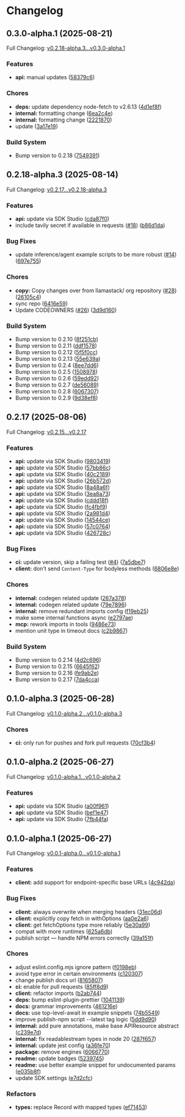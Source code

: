 # Changelog

## 0.3.0-alpha.1 (2025-08-21)

Full Changelog: [v0.2.18-alpha.3...v0.3.0-alpha.1](https://github.com/llamastack/llama-stack-client-typescript/compare/v0.2.18-alpha.3...v0.3.0-alpha.1)

### Features

* **api:** manual updates ([58379c6](https://github.com/llamastack/llama-stack-client-typescript/commit/58379c6961ac0af1296f016fe05a9713c799f623))


### Chores

* **deps:** update dependency node-fetch to v2.6.13 ([4d1ef8f](https://github.com/llamastack/llama-stack-client-typescript/commit/4d1ef8fb5e58927d2c2b80d21a95e6b53153ba6d))
* **internal:** formatting change ([6ea2c4e](https://github.com/llamastack/llama-stack-client-typescript/commit/6ea2c4e31d861f23aa5b2cc36664a6d48623e881))
* **internal:** formatting change ([2221870](https://github.com/llamastack/llama-stack-client-typescript/commit/2221870d728ed08ddf10c2f037784ab67005df43))
* update ([3a17e19](https://github.com/llamastack/llama-stack-client-typescript/commit/3a17e196b631a62ac1642b67a6dbd8ada0bb5244))


### Build System

* Bump version to 0.2.18 ([7549391](https://github.com/llamastack/llama-stack-client-typescript/commit/754939187da2726e54d902241747351d120f5174))

## 0.2.18-alpha.3 (2025-08-14)

Full Changelog: [v0.2.17...v0.2.18-alpha.3](https://github.com/llamastack/llama-stack-client-typescript/compare/v0.2.17...v0.2.18-alpha.3)

### Features

* **api:** update via SDK Studio ([cda87f0](https://github.com/llamastack/llama-stack-client-typescript/commit/cda87f0a9c62078aadd380069502f689051db420))
* include tavily secret if available in requests ([#18](https://github.com/llamastack/llama-stack-client-typescript/issues/18)) ([b86d1da](https://github.com/llamastack/llama-stack-client-typescript/commit/b86d1da2d249b555079e02c849e39b231632b0b1))


### Bug Fixes

* update inference/agent example scripts to be more robust ([#14](https://github.com/llamastack/llama-stack-client-typescript/issues/14)) ([697e755](https://github.com/llamastack/llama-stack-client-typescript/commit/697e755902e2b3b7c471ea33ed387e542e622eda))


### Chores

* **copy:** Copy changes over from llamastack/ org repository ([#28](https://github.com/llamastack/llama-stack-client-typescript/issues/28)) ([26105c4](https://github.com/llamastack/llama-stack-client-typescript/commit/26105c463b2d73c52d3bb989baa5282d5923c8a3))
* sync repo ([6416e59](https://github.com/llamastack/llama-stack-client-typescript/commit/6416e59b0803e074c3be862b46b84d55fc0045f8))
* Update CODEOWNERS ([#26](https://github.com/llamastack/llama-stack-client-typescript/issues/26)) ([3d9d160](https://github.com/llamastack/llama-stack-client-typescript/commit/3d9d160f0a141344c5230c2b96bb4dd1c01f91e6))


### Build System

* Bump version to 0.2.10 ([8f251cb](https://github.com/llamastack/llama-stack-client-typescript/commit/8f251cb192739b65e0f9b6943f919494aff6bc28))
* Bump version to 0.2.11 ([ddf1578](https://github.com/llamastack/llama-stack-client-typescript/commit/ddf1578c4e66754afbe209b01807e666da67f545))
* Bump version to 0.2.12 ([5f5f0cc](https://github.com/llamastack/llama-stack-client-typescript/commit/5f5f0cc2ee15f4771180cff83d3cfdf0ddfa99d0))
* Bump version to 0.2.13 ([55e639a](https://github.com/llamastack/llama-stack-client-typescript/commit/55e639a13e2efa091ddfd0304181380882840371))
* Bump version to 0.2.4 ([8ee7dd6](https://github.com/llamastack/llama-stack-client-typescript/commit/8ee7dd698f2175dc76028f3af042ad0f5d7e3ae0))
* Bump version to 0.2.5 ([1508978](https://github.com/llamastack/llama-stack-client-typescript/commit/1508978dba176b8423e2837820ce5143fa1e999a))
* Bump version to 0.2.6 ([59edd92](https://github.com/llamastack/llama-stack-client-typescript/commit/59edd92329118c3beef87ad4018db5488a3133f1))
* Bump version to 0.2.7 ([de56089](https://github.com/llamastack/llama-stack-client-typescript/commit/de56089dd0b08b289b5bcaf9d876000403045546))
* Bump version to 0.2.8 ([6067307](https://github.com/llamastack/llama-stack-client-typescript/commit/6067307289b2ef32fa9bf72cfbf694967746e264))
* Bump version to 0.2.9 ([9d38ef8](https://github.com/llamastack/llama-stack-client-typescript/commit/9d38ef8aa6c3e7201a9e16094df9d5df27770a5c))

## 0.2.17 (2025-08-06)

Full Changelog: [v0.2.15...v0.2.17](https://github.com/llamastack/llama-stack-client-typescript/compare/v0.2.15...v0.2.17)

### Features

* **api:** update via SDK Studio ([9803419](https://github.com/llamastack/llama-stack-client-typescript/commit/98034195897ff31be9164761450bcab933e381cc))
* **api:** update via SDK Studio ([57bb86c](https://github.com/llamastack/llama-stack-client-typescript/commit/57bb86c95fa5925661f243fb9c9e953ac451a392))
* **api:** update via SDK Studio ([40c2189](https://github.com/llamastack/llama-stack-client-typescript/commit/40c218958db8991a7483ed9ace4242d171770d42))
* **api:** update via SDK Studio ([26b572d](https://github.com/llamastack/llama-stack-client-typescript/commit/26b572d92a150ef1ee25ec6efd0e9bd38f321072))
* **api:** update via SDK Studio ([8a48a6f](https://github.com/llamastack/llama-stack-client-typescript/commit/8a48a6fe63d13817953c2acb4fbf5b4ab6136f4a))
* **api:** update via SDK Studio ([3ea8a73](https://github.com/llamastack/llama-stack-client-typescript/commit/3ea8a73c9d8e66bbc3650aa7e6a19a4ce07f30c5))
* **api:** update via SDK Studio ([cddd18f](https://github.com/llamastack/llama-stack-client-typescript/commit/cddd18fb70e3830d7062d12aab4754c3e598bbd2))
* **api:** update via SDK Studio ([fc4fbf9](https://github.com/llamastack/llama-stack-client-typescript/commit/fc4fbf94810db7f89288cc36780d2616c8fc715a))
* **api:** update via SDK Studio ([2a981d4](https://github.com/llamastack/llama-stack-client-typescript/commit/2a981d45f801bdf82e43c6d7d7c6674cc03cadc3))
* **api:** update via SDK Studio ([14544ce](https://github.com/llamastack/llama-stack-client-typescript/commit/14544ce36d7a33509af85783a421d9c1995e22d1))
* **api:** update via SDK Studio ([57c0764](https://github.com/llamastack/llama-stack-client-typescript/commit/57c07641906fc04eb9eadfd12f672e28a3a2efbc))
* **api:** update via SDK Studio ([426728c](https://github.com/llamastack/llama-stack-client-typescript/commit/426728c7f86ce3385eb8c116f41a5b192abd5d0c))


### Bug Fixes

* **ci:** update version, skip a failing test ([#4](https://github.com/llamastack/llama-stack-client-typescript/issues/4)) ([7a5dbe7](https://github.com/llamastack/llama-stack-client-typescript/commit/7a5dbe7ed59b24feda5d73df8808fde2d337fc2a))
* **client:** don't send `Content-Type` for bodyless methods ([6806e8e](https://github.com/llamastack/llama-stack-client-typescript/commit/6806e8ef31302a0f2ca0ab9ae36e4781e5f0adf7))


### Chores

* **internal:** codegen related update ([267a378](https://github.com/llamastack/llama-stack-client-typescript/commit/267a378b1999abd5f17f08b5792ee99d9c405439))
* **internal:** codegen related update ([79e7896](https://github.com/llamastack/llama-stack-client-typescript/commit/79e78969a31df16ef35901c3ce4c003f70d59778))
* **internal:** remove redundant imports config ([f19eb25](https://github.com/llamastack/llama-stack-client-typescript/commit/f19eb258d836c7de4fb719c62dabcbfb502ecc6c))
* make some internal functions async ([e2797ae](https://github.com/llamastack/llama-stack-client-typescript/commit/e2797ae1e88960ffa5b13a89103d4ee9972803f9))
* **mcp:** rework imports in tools ([9486e73](https://github.com/llamastack/llama-stack-client-typescript/commit/9486e7319d36cb8efe86568884057c65e91d84b2))
* mention unit type in timeout docs ([c2b9867](https://github.com/llamastack/llama-stack-client-typescript/commit/c2b986793dd9f2fa55e8f4ce9c463a4d99635ab4))


### Build System

* Bump version to 0.2.14 ([4d2c696](https://github.com/llamastack/llama-stack-client-typescript/commit/4d2c696b916c9868be61fff31f008442cb346eca))
* Bump version to 0.2.15 ([6645f62](https://github.com/llamastack/llama-stack-client-typescript/commit/6645f629844fd24b7e8b8fab9089cf1ba7cb9352))
* Bump version to 0.2.16 ([fe9ab2e](https://github.com/llamastack/llama-stack-client-typescript/commit/fe9ab2e081df8f9f254b74e3bc42ac880dda765f))
* Bump version to 0.2.17 ([7da4cca](https://github.com/llamastack/llama-stack-client-typescript/commit/7da4cca39c982d6f3f07fa09a9428983d233bc5e))

## 0.1.0-alpha.3 (2025-06-28)

Full Changelog: [v0.1.0-alpha.2...v0.1.0-alpha.3](https://github.com/llamastack/llama-stack-client-typescript/compare/v0.1.0-alpha.2...v0.1.0-alpha.3)

### Chores

* **ci:** only run for pushes and fork pull requests ([70cf3b4](https://github.com/llamastack/llama-stack-client-typescript/commit/70cf3b4cfe81f5d4757f05ea0372342c9c8ce08b))

## 0.1.0-alpha.2 (2025-06-27)

Full Changelog: [v0.1.0-alpha.1...v0.1.0-alpha.2](https://github.com/llamastack/llama-stack-client-typescript/compare/v0.1.0-alpha.1...v0.1.0-alpha.2)

### Features

* **api:** update via SDK Studio ([a00f961](https://github.com/llamastack/llama-stack-client-typescript/commit/a00f961a3a4a8961cd54ad6a92a52aa34cb0d041))
* **api:** update via SDK Studio ([bef1e47](https://github.com/llamastack/llama-stack-client-typescript/commit/bef1e47ad9fe9a03e8ffdaa632981c0666919b73))
* **api:** update via SDK Studio ([7fb44fa](https://github.com/llamastack/llama-stack-client-typescript/commit/7fb44fab41cd95410115d12a7855fd12fbd3b34c))

## 0.1.0-alpha.1 (2025-06-27)

Full Changelog: [v0.0.1-alpha.0...v0.1.0-alpha.1](https://github.com/llamastack/llama-stack-client-typescript/compare/v0.0.1-alpha.0...v0.1.0-alpha.1)

### Features

* **client:** add support for endpoint-specific base URLs ([4c942da](https://github.com/llamastack/llama-stack-client-typescript/commit/4c942da59c2e3d40b9dacd8198e52ee60b403849))


### Bug Fixes

* **client:** always overwrite when merging headers ([31ec06d](https://github.com/llamastack/llama-stack-client-typescript/commit/31ec06d09d5143cb2b545114a9436059e06e78d4))
* **client:** explicitly copy fetch in withOptions ([aa0e2a6](https://github.com/llamastack/llama-stack-client-typescript/commit/aa0e2a685e75c31678dbef7be8381ce55ff01800))
* **client:** get fetchOptions type more reliably ([5e30a99](https://github.com/llamastack/llama-stack-client-typescript/commit/5e30a9916c22bfb4d00bfaafa27449fb07fd8f68))
* compat with more runtimes ([625a6db](https://github.com/llamastack/llama-stack-client-typescript/commit/625a6db4c7d07936c854cbddc17b859290f9f2c4))
* publish script — handle NPM errors correctly ([39a151f](https://github.com/llamastack/llama-stack-client-typescript/commit/39a151fe741ebce64d96ee80c6abe954a4b7f92d))


### Chores

* adjust eslint.config.mjs ignore pattern ([f0198eb](https://github.com/llamastack/llama-stack-client-typescript/commit/f0198ebf4d831ecc7089b382e1ab8317d7caec34))
* avoid type error in certain environments ([c120307](https://github.com/llamastack/llama-stack-client-typescript/commit/c12030797aeb66958347d1c29d47e6bde73c6d19))
* change publish docs url ([8165807](https://github.com/llamastack/llama-stack-client-typescript/commit/8165807d5c54cd91549ec66e127e0c5afd2d595d))
* **ci:** enable for pull requests ([85ff8d9](https://github.com/llamastack/llama-stack-client-typescript/commit/85ff8d9c3b928405c85f682b1c56c22340efabc8))
* **client:** refactor imports ([b2ab744](https://github.com/llamastack/llama-stack-client-typescript/commit/b2ab74493d3d528f3db9bf84a7af3ffe291efa54))
* **deps:** bump eslint-plugin-prettier ([1041139](https://github.com/llamastack/llama-stack-client-typescript/commit/104113998e2c3412112a49d75596c4496d58fd43))
* **docs:** grammar improvements ([461216e](https://github.com/llamastack/llama-stack-client-typescript/commit/461216eaac75ed802adb8cda21d5f88498fbadcc))
* **docs:** use top-level-await in example snippets ([74b5549](https://github.com/llamastack/llama-stack-client-typescript/commit/74b5549f48e82f05e5b507393026542d939a6b27))
* improve publish-npm script --latest tag logic ([5dd9d90](https://github.com/llamastack/llama-stack-client-typescript/commit/5dd9d9031ded40d4d20ef3fb2aa101f743f7b593))
* **internal:** add pure annotations, make base APIResource abstract ([c239e7d](https://github.com/llamastack/llama-stack-client-typescript/commit/c239e7dad3fa8254cb90ea78a93d8aad5e3b90be))
* **internal:** fix readablestream types in node 20 ([287f657](https://github.com/llamastack/llama-stack-client-typescript/commit/287f657d36d0548502f12802b8ea17f627da1f20))
* **internal:** update jest config ([a36fe70](https://github.com/llamastack/llama-stack-client-typescript/commit/a36fe70319c6a033a9deedee714102bee04c97e1))
* **package:** remove engines ([6066770](https://github.com/llamastack/llama-stack-client-typescript/commit/6066770fb1c17521dcdc2237156ba88b42beed94))
* **readme:** update badges ([5239745](https://github.com/llamastack/llama-stack-client-typescript/commit/5239745b18dded8a88500cac31138bd170470fc9))
* **readme:** use better example snippet for undocumented params ([e035b8f](https://github.com/llamastack/llama-stack-client-typescript/commit/e035b8f9ac69949d6cc897be9f3bd221d8afed7e))
* update SDK settings ([e7d2cfc](https://github.com/llamastack/llama-stack-client-typescript/commit/e7d2cfcc355eb5990ef5e750cb18ace391e75b5b))


### Refactors

* **types:** replace Record with mapped types ([ef71453](https://github.com/llamastack/llama-stack-client-typescript/commit/ef7145362e215ac5dffbeb59ca3fdc944edfe183))

